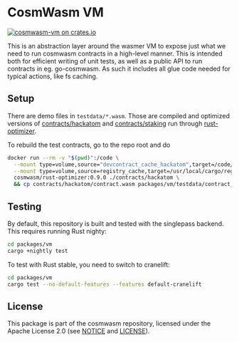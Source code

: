 # CosmWasm VM

[![cosmwasm-vm on crates.io](https://img.shields.io/crates/v/cosmwasm-vm.svg)](https://crates.io/crates/cosmwasm-vm)

This is an abstraction layer around the wasmer VM to expose just what we need to
run cosmwasm contracts in a high-level manner. This is intended both for
efficient writing of unit tests, as well as a public API to run contracts in eg.
go-cosmwasm. As such it includes all glue code needed for typical actions, like
fs caching.

## Setup

There are demo files in `testdata/*.wasm`. Those are compiled and optimized
versions of
[contracts/hackatom](https://github.com/CosmWasm/cosmwasm/tree/master/contracts/hackatom)
and
[contracts/staking](https://github.com/CosmWasm/cosmwasm/tree/master/contracts/staking)
run through [rust-optimizer](https://github.com/CosmWasm/rust-optimizer).

To rebuild the test contracts, go to the repo root and do

```sh
docker run --rm -v "$(pwd)":/code \
  --mount type=volume,source="devcontract_cache_hackatom",target=/code/contracts/hackatom/target \
  --mount type=volume,source=registry_cache,target=/usr/local/cargo/registry \
  cosmwasm/rust-optimizer:0.9.0 ./contracts/hackatom \
  && cp contracts/hackatom/contract.wasm packages/vm/testdata/contract_0.11.wasm
```

## Testing

By default, this repository is built and tested with the singlepass backend.
This requires running Rust nighty:

```sh
cd packages/vm
cargo +nightly test
```

To test with Rust stable, you need to switch to cranelift:

```sh
cd packages/vm
cargo test --no-default-features --features default-cranelift
```

## License

This package is part of the cosmwasm repository, licensed under the Apache
License 2.0 (see
[NOTICE](https://github.com/CosmWasm/cosmwasm/blob/master/NOTICE) and
[LICENSE](https://github.com/CosmWasm/cosmwasm/blob/master/LICENSE)).
